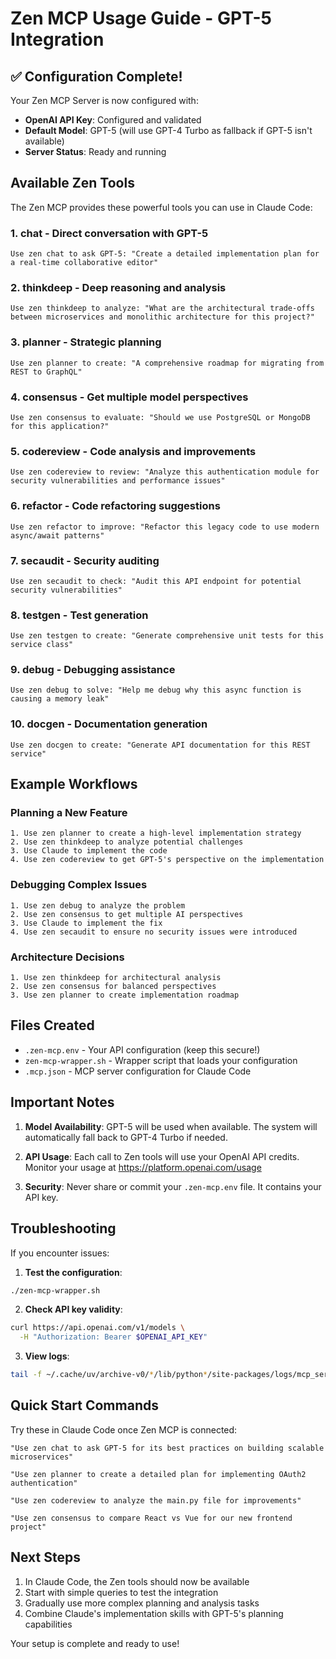 # Zen MCP Usage Guide - GPT-5 Integration

## ✅ Configuration Complete!

Your Zen MCP Server is now configured with:
- **OpenAI API Key**: Configured and validated
- **Default Model**: GPT-5 (will use GPT-4 Turbo as fallback if GPT-5 isn't available)
- **Server Status**: Ready and running

## Available Zen Tools

The Zen MCP provides these powerful tools you can use in Claude Code:

### 1. **chat** - Direct conversation with GPT-5
```
Use zen chat to ask GPT-5: "Create a detailed implementation plan for a real-time collaborative editor"
```

### 2. **thinkdeep** - Deep reasoning and analysis
```
Use zen thinkdeep to analyze: "What are the architectural trade-offs between microservices and monolithic architecture for this project?"
```

### 3. **planner** - Strategic planning
```
Use zen planner to create: "A comprehensive roadmap for migrating from REST to GraphQL"
```

### 4. **consensus** - Get multiple model perspectives
```
Use zen consensus to evaluate: "Should we use PostgreSQL or MongoDB for this application?"
```

### 5. **codereview** - Code analysis and improvements
```
Use zen codereview to review: "Analyze this authentication module for security vulnerabilities and performance issues"
```

### 6. **refactor** - Code refactoring suggestions
```
Use zen refactor to improve: "Refactor this legacy code to use modern async/await patterns"
```

### 7. **secaudit** - Security auditing
```
Use zen secaudit to check: "Audit this API endpoint for potential security vulnerabilities"
```

### 8. **testgen** - Test generation
```
Use zen testgen to create: "Generate comprehensive unit tests for this service class"
```

### 9. **debug** - Debugging assistance
```
Use zen debug to solve: "Help me debug why this async function is causing a memory leak"
```

### 10. **docgen** - Documentation generation
```
Use zen docgen to create: "Generate API documentation for this REST service"
```

## Example Workflows

### Planning a New Feature
```
1. Use zen planner to create a high-level implementation strategy
2. Use zen thinkdeep to analyze potential challenges
3. Use Claude to implement the code
4. Use zen codereview to get GPT-5's perspective on the implementation
```

### Debugging Complex Issues
```
1. Use zen debug to analyze the problem
2. Use zen consensus to get multiple AI perspectives
3. Use Claude to implement the fix
4. Use zen secaudit to ensure no security issues were introduced
```

### Architecture Decisions
```
1. Use zen thinkdeep for architectural analysis
2. Use zen consensus for balanced perspectives
3. Use zen planner to create implementation roadmap
```

## Files Created

- `.zen-mcp.env` - Your API configuration (keep this secure!)
- `zen-mcp-wrapper.sh` - Wrapper script that loads your configuration
- `.mcp.json` - MCP server configuration for Claude Code

## Important Notes

1. **Model Availability**: GPT-5 will be used when available. The system will automatically fall back to GPT-4 Turbo if needed.

2. **API Usage**: Each call to Zen tools will use your OpenAI API credits. Monitor your usage at https://platform.openai.com/usage

3. **Security**: Never share or commit your `.zen-mcp.env` file. It contains your API key.

## Troubleshooting

If you encounter issues:

1. **Test the configuration**:
```bash
./zen-mcp-wrapper.sh
```

2. **Check API key validity**:
```bash
curl https://api.openai.com/v1/models \
  -H "Authorization: Bearer $OPENAI_API_KEY"
```

3. **View logs**:
```bash
tail -f ~/.cache/uv/archive-v0/*/lib/python*/site-packages/logs/mcp_server.log
```

## Quick Start Commands

Try these in Claude Code once Zen MCP is connected:

```
"Use zen chat to ask GPT-5 for its best practices on building scalable microservices"

"Use zen planner to create a detailed plan for implementing OAuth2 authentication"

"Use zen codereview to analyze the main.py file for improvements"

"Use zen consensus to compare React vs Vue for our new frontend project"
```

## Next Steps

1. In Claude Code, the Zen tools should now be available
2. Start with simple queries to test the integration
3. Gradually use more complex planning and analysis tasks
4. Combine Claude's implementation skills with GPT-5's planning capabilities

Your setup is complete and ready to use!